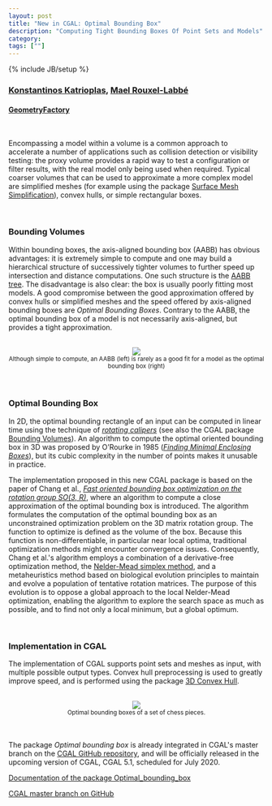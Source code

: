 ```yaml
---
layout: post
title: "New in CGAL: Optimal Bounding Box"
description: "Computing Tight Bounding Boxes Of Point Sets and Models"
category:
tags: [""]
---
```

{% include JB/setup %}

<h3><a href="https://dikatrio.xyz/">Konstantinos Katrioplas</a>, <a href="https://geometryfactory.com/who-we-are/">Mael Rouxel-Labbé</a></h3>
<h4><a href="https://geometryfactory.com/">GeometryFactory</a></h4>

<br>

<p>Encompassing a model within a volume is a common approach to accelerate
a number of applications such as collision detection or visibility testing:
the proxy volume provides a rapid way to test a configuration or filter results,
with the real model only being used when required.
Typical coarser volumes that can be used to approximate a more complex
model are simplified meshes (for example using the package
<a href="https://cgal.geometryfactory.com/CGAL/doc/master/Surface_mesh_simplification/index.html#Chapter_Triangulated_Surface_Mesh_Simplification">Surface Mesh Simplification</a>),
convex hulls, or simple rectangular boxes.<p>

<br>

<h3>Bounding Volumes</h3>

<p>Within bounding boxes, the axis-aligned bounding box (AABB) has obvious advantages:
it is extremely simple to compute and one may build a hierarchical
structure of successively tighter volumes to further speed up intersection and distance computations.
One such structure is the
<a href="https://cgal.geometryfactory.com/CGAL/doc/master/AABB_tree/index.html#Chapter_3D_Fast_Intersection_and_Distance_Computation">AABB tree</a>.
The disadvantage is also clear: the box is usually poorly fitting most models.
A good compromise between the good approximation offered by convex hulls or simplified meshes
and the speed offered by axis-aligned bounding boxes are <em>Optimal Bounding Boxes</em>.
Contrary to the AABB, the optimal bounding box of a model is not necessarily axis-aligned,
but provides a tight approximation.</p>

<br>
<div style="text-align:center;">
  <a href="../../../../images/aabb_vs_obb.png"><img src="../../../../images/aabb_vs_obb.png" style="max-width:95%"/></a><br>
  <small>Although simple to compute, an AABB (left) is rarely as a good fit for a model as the optimal bounding box (right)</small>
  <!-- model: https://www.myminifactory.com/object/3d-print-chinese-new-year-dragon-incense-holder-5476 -->
</div>
<br>

<br>

<h3>Optimal Bounding Box</h3>

<p>In 2D, the optimal bounding rectangle of an input can be computed in linear time
using the technique of <a href="https://en.wikipedia.org/wiki/Rotating_calipers"><em>rotating calipers</em></a>
(see also the CGAL package <a href="https://cgal.geometryfactory.com/CGAL/doc/master/Bounding_volumes/index.html#Chapter_Bounding_Volumes">Bounding Volumes</a>).
An algorithm to compute the optimal oriented bounding box in 3D was proposed
by O’Rourke in 1985 (<a href="http://cs.smith.edu/~jorourke/Papers/MinVolBox.pdf"><em>Finding Minimal Enclosing Boxes</em></a>),
but its cubic complexity in the number of points makes it unusable in practice.</p>

<p>The implementation proposed in this new CGAL package is based on the paper of Chang et al.,
<a href="http://citeseerx.ist.psu.edu/viewdoc/download?doi=10.1.1.717.9566&rep=rep1&type=pdf"><em>
Fast oriented bounding box optimization on the rotation group SO(3, R)</em></a>,
where an algorithm to compute a close approximation of the optimal
bounding box is introduced. The algorithm formulates the computation
of the optimal bounding box as an unconstrained optimization problem
on the 3D matrix rotation group. The function to optimize is defined
as the volume of the box. Because this function is non-differentiable,
in particular near local optima, traditional optimization methods
might encounter convergence issues.
Consequently, Chang et al.'s algorithm employs a combination
of a derivative-free optimization method, the
<a href="https://en.wikipedia.org/wiki/Nelder%E2%80%93Mead_method">Nelder-Mead simplex method</a>, and a metaheuristics method based on
biological evolution principles to maintain and evolve a population of tentative
rotation matrices. The purpose of this evolution is to oppose
a global approach to the local Nelder-Mead optimization,
enabling the algorithm to explore the search space as much as possible,
and to find not only a local minimum, but a global optimum.</p>

<br>

<h3>Implementation in CGAL</h3>

<p>The implementation of CGAL supports point sets and meshes as input, with multiple possible output types.
Convex hull preprocessing is used to greatly improve speed, and is performed using the package
<a href="https://cgal.geometryfactory.com/CGAL/doc/master/Convex_hull_3/index.html#Chapter_3D_Convex_Hulls">3D Convex Hull</a>.</p>

<br>
<div style="text-align:center;">
  <a href="../../../../images/obb_chess.png"><img src="../../../../images/obb_chess.png" style="max-width:95%"/></a><br>
  <small>Optimal bounding boxes of a set of chess pieces.</small>
  <!-- chess pieces from https://www.myminifactory.com/object/3d-print-chess-game-set-26114 -->
</div>
<br>

<br>

<p>The package <em>Optimal bounding box</em> is already integrated in CGAL's master branch
on the <a href="https://github.com/CGAL/cgal/">CGAL GitHub repository</a>, and will be
officially released in the upcoming version of CGAL, CGAL 5.1, scheduled for July 2020.</p>

<i class="glyphicon glyphicon-book"></i>
<a href="https://cgal.geometryfactory.com/CGAL/doc/master/Optimal_bounding_box/index.html#Chapter_Building_Optimal_Bounding_Box">Documentation of the package Optimal_bounding_box</a> <br>

<i class="glyphicon glyphicon-download"></i>
<a href="https://github.com/CGAL/cgal/tree/master">CGAL master branch on GitHub</a>
